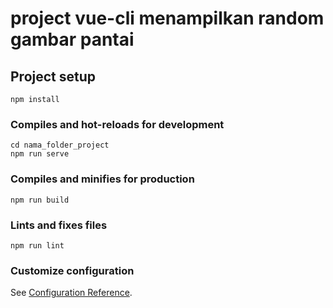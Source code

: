# project vue-cli menampilkan random gambar pantai

## Project setup
```
npm install
```

### Compiles and hot-reloads for development
```
cd nama_folder_project
npm run serve
```

### Compiles and minifies for production
```
npm run build
```

### Lints and fixes files
```
npm run lint
```

### Customize configuration
See [Configuration Reference](https://cli.vuejs.org/config/).
